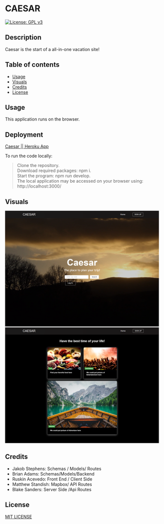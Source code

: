 # CAESAR

[![License: GPL v3](https://img.shields.io/badge/license-MIT-red)](https://www.gnu.org/licenses/gpl-3.0)

## Description

Caesar is the start of a all-in-one vacation site!

## Table of contents

- [Usage](#Usage)
- [Visuals](#Visuals)
- [Credits](#Credits)
- [License](#License)

## Usage

This application runs on the browser.

## Deployment

[Caesar || Heroku App](https://afternoon-mesa-22613-3fdd9a909bc7.herokuapp.com/)

To run the code locally:<br>

> Clone the repository.<br>
> Download required packages: npm i.<br>
> Start the program: npm run develop.<br>
> The local application may be accessed on your browser using: http://localhost:3000/

## Visuals

![](./client/public/images/Screenshot2.png)
![](./client/public/images/Screenshot1.png)

## Credits
- Jakob Stephens: Schemas / Models/ Routes 
- Brian Adams: Schemas/Models/Backend
- Ruskin Acevedo: Front End / Client Side
- Matthew Standish: Mapbox/ API Routes 
- Blake Sanders: Server Side /Api Routes


## License

[MIT LICENSE](https://raw.githubusercontent.com/Ruskin20/Travel-Log/master/LICENSE)
